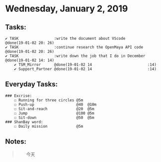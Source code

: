 # Wednesday, January 2, 2019

## Tasks:
    ✔ TASK                :write the document about VScode          @done(19-01-02 20: 26)
    ✔ TASK                :continue research the OpenMaya API code  @done(19-01-02 20: 26)
    ✔ TASK                :write down the job that I do in December @done(19-01-02 14: 14)
        ✔ TSM_Mirror      @done(19-01-02 14                         :14)
        ✔ Support_Partner @done(19-01-02 14                         :14)



## Everyday Tasks:
    ### Excrise:
        ☐ Running for three circles @5m
        ☐ Push-up                   @40  @10m
        ☐ Sit-and-reach             @20  @5m
        ☐ Jump                      @100 @5m
        ☐ Sit-down                  @50  @5m
    ### ShanBay word:
        ☐ Daily mission             @5m

## Notes:
> &emsp;&emsp;今天
